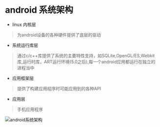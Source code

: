 # android 系统架构
- linux 内核层
> 为android设备的各种硬件提供了底层的驱动

- 系统运行库层
> 通过c/c++库提供了系统的主要特性支持，如SQLite,OpenGL/ES,Webkit库,运行时库，ART运行环境(5.0之后),每一个android应用都运行在独立的进程当中

- 应用框架层
> 提供了构建应用程序时可能应用到的各种API

- 应用层
> 手机应用程序

![android系统架构](http://www.eetrend.com/files-eetrend/android-system.jpg)
